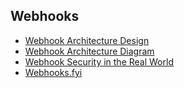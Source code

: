 ## Webhooks

* [Webhook Architecture Design](https://www.youtube.com/watch?v=4jvV75OD620)
* [Webhook Architecture Diagram](https://www.svix.com/resources/webhook-architecture-diagram/)
* [Webhook Security in the Real World](https://blog.ngrok.com/posts/get-webhooks-secure-it-depends-a-field-guide-to-webhook-security)
* [Webhooks.fyi](https://webhooks.fyi/)